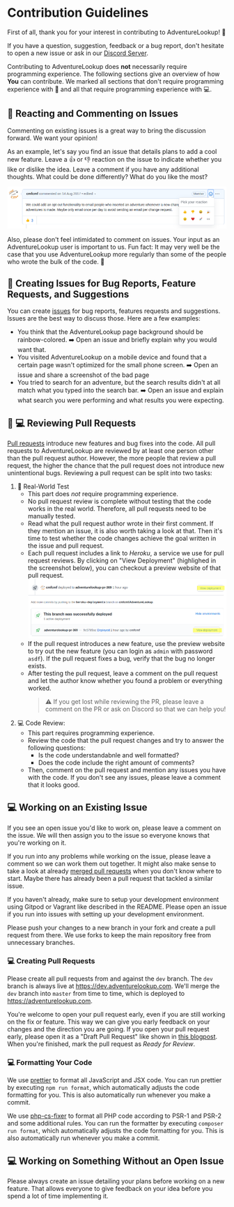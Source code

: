 # Contribution Guidelines

First of all, thank you for your interest in contributing to AdventureLookup! :100:

If you have a question, suggestion, feedback or a bug report, don't hesitate to open
a new issue or ask in our [Discord Server](https://discord.gg/0111UjFmfsOzDqan7).

Contributing to AdventureLookup does **not** necessarily require programming experience.
The following sections give an overview of how **You** can contribute. We marked all
sections that don't require programming experience with :gift: and all that require
programming experience with :computer:.

## :gift: Reacting and Commenting on Issues

Commenting on existing issues is a great way to bring the discussion forward.
We want your opinion!

As an example, let's say you find an issue that details
plans to add a cool new feature.
Leave a :+1: or :-1: reaction on the issue to indicate whether you like or
dislike the idea.
Leave a comment if you have any additional thoughts. What could be done differently?
What do you like the most?

![Reacting to Issues](.github/contributing_reaction.png)

Also, please don't feel intimidated to comment on issues. Your input as an
AdventureLookup user is important to us.
Fun fact: It may very well be the case that you use AdventureLookup more regularly
than some of the people who wrote the bulk of the code. :see_no_evil:

## :gift: Creating Issues for Bug Reports, Feature Requests, and Suggestions

You can create [issues](https://github.com/AdventureLookup/AdventureLookup/issues)
for bug reports, features requests and suggestions. Issues are the best way to
discuss those.
Here are a few examples:

- You think that the AdventureLookup page background should be rainbow-colored.
  :arrow_right: Open an issue and briefly explain why you would want that.
- You visited AdventureLookup on a mobile device and found that a certain page
  wasn't optimized for the small phone screen. :arrow_right: Open an issue and
  share a screenshot of the bad page
- You tried to search for an adventure, but the search results didn't at all
  match what you typed into the search bar. :arrow_right: Open an issue and
  explain what search you were performing and what results you were expecting.

## :gift: :computer: Reviewing Pull Requests

[Pull requests](https://github.com/AdventureLookup/AdventureLookup/pulls)
introduce new features and bug fixes into the code. All pull requests
to AdventureLookup are reviewed by at least one person other than the pull
request author. However, the more people that review a pull request, the
higher the chance that the pull request does not introduce new unintentional
bugs. Reviewing a pull request can be split into two tasks:

1. :gift: Real-World Test
   - This part does *not* require programming experience.
   - No pull request review is complete without testing that the code works
     in the real world. Therefore, all pull requests need to be manually
     tested.
   - Read what the pull request author wrote in their first comment. If they
     mention an issue, it is also worth taking a look at that. Then it's time
     to test whether the code changes achieve the goal written in the issue
     and pull request.
   - Each pull request includes a link to *Heroku*, a service we
     use for pull request reviews. By clicking on "View Deployment"
     (highlighed in the screenshot below), you can checkout a preview website
     of that pull request.
     ![Heroku Pull Requests](.github/contributing_heroku.png)
   - If the pull request introduces a new feature, use the preview website
     to try out the new feature (you can login as `admin` with password
     `asdf`).
     If the pull request fixes a bug, verify that the bug no longer exists.
   - After testing the pull request, leave a comment on the pull request and
     let the author know whether you found a problem or everything worked.
     > :warning: If you get lost while reviewing the PR, please leave a
     > comment on the PR or ask on Discord so that we can help you!
2. :computer: Code Review:
   - This part requires programming experience.
   - Review the code that the pull request changes and try to answer the
     following questions:
     - Is the code understandabnle and well formatted?
     - Does the code include the right amount of comments?
   - Then, comment on the pull request and mention any issues you have with
     the code. If you don't see any issues, please leave a comment that it
     looks good.


## :computer: Working on an Existing Issue

If you see an open issue you'd like to work on, please leave a comment on the issue.
We will then assign you to the issue so everyone knows that you're working on it.

If you run into any problems while working on the issue, please leave a comment so
we can work them out together. It might also make sense to take a look at already
[merged pull requests](https://github.com/AdventureLookup/AdventureLookup/pulls?q=is%3Amerged)
when you don't know where to start. Maybe there has already been a pull request that
tackled a similar issue.

If you haven't already, make sure to setup your development environment using
Gitpod or Vagrant like described in the README. Please open an issue if you run into
issues with setting up your development environment.

Please push your changes to a new branch in your fork and create a pull request
from there. We use forks to keep the main repository free from unnecessary branches.

### :computer: Creating Pull Requests

Please create all pull requests from and against the `dev` branch. The `dev` branch
is always live at https://dev.adventurelookup.com.
We'll merge the `dev` branch into `master` from time to time, which is deployed to
https://adventurelookup.com.

You're welcome to open your pull request early, even if you are still working on the
fix or feature. This way we can give you early feedback on your changes and the
direction you are going. If you open your pull request early, please open it as a
"Draft Pull Request" like shown in
[this blogpost](https://github.blog/2019-02-14-introducing-draft-pull-requests/).
When you're finished, mark the pull request as *Ready for Review*.

### :computer:  Formatting Your Code

We use [prettier](https://prettier.io/) to format all JavaScript and JSX code.
You can run prettier by executing `npm run format`, which automatically adjusts
the code formatting for you. This is also automatically run whenever you make a
commit.

We use [php-cs-fixer](https://cs.symfony.com/) to format all PHP code according
to PSR-1 and PSR-2 and some additional rules. You can run the formatter by
executing `composer run format`, which automatically adjusts the code formatting
for you. This is also automatically run whenever you make a commit.

## :computer: Working on Something Without an Open Issue

Please always create an issue detailing your plans before working on a new
feature. That allows everyone to give feedback on your idea before you spend
a lot of time implementing it.